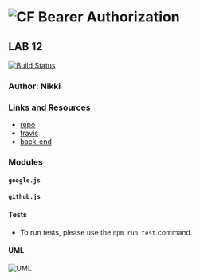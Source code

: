 ![CF](http://i.imgur.com/7v5ASc8.png) Bearer Authorization
==============================================

## LAB 12
[![Build Status]()]()

### Author: Nikki

### Links and Resources
* [repo]()
* [travis]()
* [back-end]()

### Modules
#### `google.js`
#### `github.js`

#### Tests
* To run tests, please use the `npm run test` command.

#### UML
![UML](uml.png)